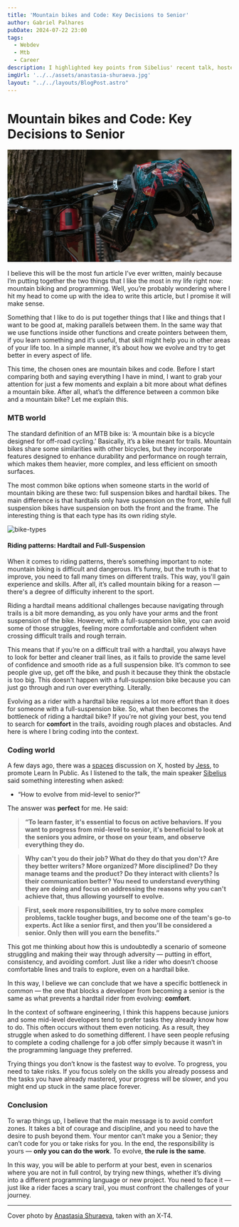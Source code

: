 ```yaml
---
title: 'Mountain bikes and Code: Key Decisions to Senior'
author: Gabriel Palhares
pubDate: 2024-07-22 23:00
tags:
  - Webdev
  - Mtb
  - Career
description: I highlighted key points from Sibelius' recent talk, hosted by Jessica Felix, and connected them to my passions and aspects of evolving into a Senior engineer.
imgUrl: '../../assets/anastasia-shuraeva.jpg'
layout: "../../layouts/BlogPost.astro"
---
```

# Mountain bikes and Code: Key Decisions to Senior

![Blog folder](../../assets/anastasia-shuraeva.jpg)

I believe this will be the most fun article I’ve ever written, mainly because I’m putting together the two things that I like the most in my life right now: mountain biking and programming. Well, you’re probably wondering where I hit my head to come up with the idea to write this article, but I promise it will make sense. 

Something that I like to do is put together things that I like and things that I want to be good at, making parallels between them. In the same way that we use functions inside other functions and create pointers between them, if you learn something and it’s useful, that skill might help you in other areas of your life too. In a simple manner, it’s about how we evolve and try to get better in every aspect of life.

This time, the chosen ones are mountain bikes and code. Before I start comparing both and saying everything I have in mind, I want to grab your attention for just a few moments and explain a bit more about what defines a mountain bike. After all, what’s the difference between a common bike and a mountain bike? Let me explain this.

### MTB world

The standard definition of an MTB bike is: ‘A mountain bike is a bicycle designed for off-road cycling.’ Basically, it’s a bike meant for trails. Mountain bikes share some similarities with other bicycles, but they incorporate features designed to enhance durability and performance on rough terrain, which makes them heavier, more complex, and less efficient on smooth surfaces.

The most common bike options when someone starts in the world of mountain biking are these two: full suspension bikes and hardtail bikes. The main difference is that hardtails only have suspension on the front, while full suspension bikes have suspension on both the front and the frame. The interesting thing is that each type has its own riding style.

![bike-types](../../assets/bike-types.png)

#### Riding patterns: Hardtail and Full-Suspension

When it comes to riding patterns, there’s something important to note: mountain biking is difficult and dangerous. It’s funny, but the truth is that to improve, you need to fall many times on different trails. This way, you'll gain experience and skills. After all, it’s called mountain biking for a reason — there's a degree of difficulty inherent to the sport.

Riding a hardtail means additional challenges because navigating through trails is a bit more demanding, as you only have your arms and the front suspension of the bike. However, with a full-suspension bike, you can avoid some of those struggles, feeling more comfortable and confident when crossing difficult trails and rough terrain.

This means that if you’re on a difficult trail with a hardtail, you always have to look for better and cleaner trail lines, as it fails to provide the same level of confidence and smooth ride as a full suspension bike. It’s common to see people give up, get off the bike, and push it because they think the obstacle is too big. This doesn't happen with a full-suspension bike because you can just go through and run over everything. Literally.

Evolving as a rider with a hardtail bike requires a lot more effort than it does for someone with a full-suspension bike. So, what then becomes the bottleneck of riding a hardtail bike? If you're not giving your best, you tend to search for **comfort** in the trails, avoiding rough places and obstacles. And here is where I bring coding into the context.

### Coding world

A few days ago, there was a <a href="https://x.com/jessilyneh/status/1747732017268060207?s=20" target="_blank">spaces</a> discussion on X, hosted by <a href="https://twitter.com/jessilyneh" target="_blank">Jess</a>, to promote Learn In Public. As I listened to the talk, the main speaker <a href="https://twitter.com/sseraphini" target="_blank">Sibelius</a> said something interesting when asked:

- “How to evolve from mid-level to senior?”

The answer was **perfect** for me. He said:

> **“To learn faster, it's essential to focus on active behaviors. If you want to progress from mid-level to senior, it's beneficial to look at the seniors you admire, or those on your team, and observe everything they do.**

> **Why can't you do their job? What do they do that you don't? Are they better writers? More organized? More disciplined? Do they manage teams and the product? Do they interact with clients? Is their communication better? You need to understand everything they are doing and focus on addressing the reasons why you can't achieve that, thus allowing yourself to evolve.**

> **First, seek more responsibilities, try to solve more complex problems, tackle tougher bugs, and become one of the team's go-to experts. Act like a senior first, and then you'll be considered a senior. Only then will you earn the benefits.”**

This got me thinking about how this is undoubtedly a scenario of someone struggling and making their way through adversity — putting in effort, consistency, and avoiding comfort. Just like a rider who doesn’t choose comfortable lines and trails to explore, even on a hardtail bike.

In this way, I believe we can conclude that we have a specific bottleneck in common — the one that blocks a developer from becoming a senior is the same as what prevents a hardtail rider from evolving: **comfort**.

In the context of software engineering, I think this happens because juniors and some mid-level developers tend to prefer tasks they already know how to do. This often occurs without them even noticing. As a result, they struggle when asked to do something different. I have seen people refusing to complete a coding challenge for a job offer simply because it wasn’t in the programming language they preferred.

Trying things you don’t know is the fastest way to evolve. To progress, you need to take risks. If you focus solely on the skills you already possess and the tasks you have already mastered, your progress will be slower, and you might end up stuck in the same place forever.

### Conclusion

To wrap things up, I believe that the main message is to avoid comfort zones. It takes a bit of courage and discipline, and you need to have the desire to push beyond them. Your mentor can’t make you a Senior; they can’t code for you or take risks for you. In the end, the responsibility is yours — **only you can do the work**. To evolve, **the rule is the same**.

In this way, you will be able to perform at your best, even in scenarios where you are not in full control, by trying new things, whether it’s diving into a different programming language or new project. You need to face it — just like a rider faces a scary trail, you must confront the challenges of your journey.

---

Cover photo  by [Anastasia Shuraeva](https://www.pexels.com/pt-br/@anastasia-shuraeva/), taken with an X-T4.
